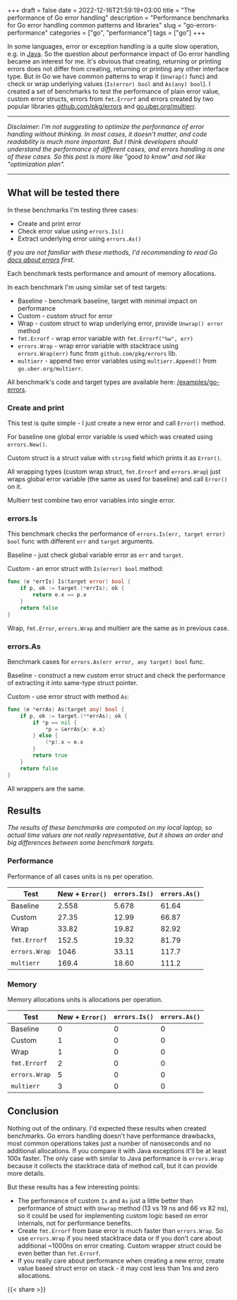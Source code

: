 +++
draft = false
date = 2022-12-16T21:59:19+03:00
title = "The performance of Go error handling"
description = "Performance benchmarks for Go error handling common patterns and libraries"
slug = "go-errors-performance"
categories = ["go", "performance"]
tags = ["go"]
+++

In some languages, error or exception handling is a quite slow operation,
e.g. in [Java](https://stackoverflow.com/a/299315/1723695).
So the question about performance impact of Go error handling became an
interest for me.
It's obvious that creating, returning or printing errors does not differ from
creating, returning or printing any other interface type. But in Go we have
common patterns to wrap it (`Unwrap()` func)
and check or wrap underlying values (`Is(error) bool` and `As(any) bool`).
I created a set of benchmarks to test the performance of plain error value,
custom error structs, errors from `fmt.Errorf` and errors created by two
popular libraries [github.com/pkg/errors](https://github.com/pkg/errors)
and [go.uber.org/multierr](https://github.com/uber-go/multierr).

---

*Disclaimer: I'm not suggesting to optimize the performance of error handling without thinking.
In most cases, it doesn't matter, and code readability is much more important.
But I think developers should understand the performance of different cases, and errors handling
is one of these cases.
So this post is more like "good to know" and not like "optimization plan".*

---

## What will be tested there

In these benchmarks I'm testing three cases:
 - Create and print error
 - Check error value using `errors.Is()`
 - Extract underlying error using `errors.As()`

*If you are not familiar with these methods, I'd recommending to read Go
[docs about errors](https://go.dev/blog/error-handling-and-go) first.*

Each benchmark tests performance and amount of memory allocations.

In each benchmark I'm using similar set of test targets:
 - Baseline - benchmark baseline, target with minimal impact on performance
 - Custom - custom struct for error
 - Wrap - custom struct to wrap underlying error, provide `Unwrap() error` method
 - `fmt.Errorf` - wrap error variable with `fmt.Errorf("%w", err)`
 - `errors.Wrap` - wrap error variable with stacktrace using `errors.Wrap(err)`
 func from `github.com/pkg/errors` lib.
 - `multierr` - append two error variables using `multierr.Append()` from
 `go.uber.org/multierr`.
 
All benchmark's code and target types are available here:
[/examples/go-errors](https://github.com/g4s8/g4s8.wtf/tree/master/examples/go-errors).

### Create and print

This test is quite simple - I just create a new error and call `Error()`
method.

For baseline one global error variable is used which was created using `errors.New()`.

Custom struct is a struct value with `string` field which prints it as `Error()`.

All wrapping types (custom wrap struct, `fmt.Errorf` and `errors.Wrap`) just wraps
global error variable (the same as used for baseline) and call `Error()` on it.

Multierr test combine two error variables into single error.

### errors.Is

This benchmark checks the performance of `errors.Is(err, target error) bool` func
with different `err` and `target` arguments.

Baseline - just check global variable error as `err` and `target`.

Custom - an error struct with `Is(error) bool` method:
```go
func (e *errIs) Is(target error) bool {
	if p, ok := target.(*errIs); ok {
		return e.x == p.x
	}
	return false
}
```

Wrap, `fmt.Error`, `errors.Wrap` and multierr are the same as in previous case.

### errors.As

Benchmark cases for `errors.As(err error, any target) bool` func.

Baseline - construct a new custom error struct and check the performance of
extracting it into same-type struct pointer.

Custom - use error struct with method `As`:
```go
func (e *errAs) As(target any) bool {
	if p, ok := target.(**errAs); ok {
		if *p == nil {
			*p = &errAs{x: e.x}
		} else {
			(*p).x = e.x
		}
		return true
	}
	return false
}
```

All wrappers are the same.

## Results

*The results of these benchmarks are computed on my local laptop, so
actual time values are not really representative, but it shows an order
and big differences between some benchmark targets.*

### Performance

Performance of all cases units is ns per operation.

| Test           | New + `Error()` | `errors.Is()` | `errors.As()` |
|----------------|-----------------|---------------|---------------|
| Baseline       | 2.558           | 5.678         | 61.64         |
| Custom         | 27.35           | 12.99         | 66.87         |
| Wrap           | 33.82           | 19.82         | 82.92         |
| `fmt.Errorf`   | 152.5           | 19.32         | 81.79         |
| `errors.Wrap`  | 1046            | 33.11         | 117.7         |
| `multierr`     | 169.4           | 18.60         | 111.2         |

### Memory

Memory allocations units is allocations per operation.

| Test           | New + `Error()` | `errors.Is()` | `errors.As()` |
|----------------|-----------------|---------------|---------------|
| Baseline       | 0               | 0             | 0             |
| Custom         | 1               | 0             | 0             |
| Wrap           | 1               | 0             | 0             |
| `fmt.Errorf`   | 2               | 0             | 0             |
| `errors.Wrap`  | 5               | 0             | 0             |
| `multierr`     | 3               | 0             | 0             |

## Conclusion

Nothing out of the ordinary.
I'd expected these results when created benchmarks.
Go errors handling doesn't have performance drawbacks, most common operations takes just a number of
nanoseconds and no additional allocations. If you compare it with Java exceptions it'll be at least 100x faster.
The only case with similar to Java performance is `errors.Wrap` because it collects the stacktrace
data of method call, but it can provide more details.

But these results has a few interesting points:
 - The performance of custom `Is` and `As` just a little better than performance of struct with `Unwrap` method
 (13 vs 19 ns and 66 vs 82 ns), so it could be used for implementing custom logic based on error internals,
 not for performance benefits.
 - Create `fmt.Errorf` from base error is much faster than `errors.Wrap`. So use `errors.Wrap` if you need stacktrace data
 or if you don't care about additional ~1000ns on error creating. Custom wrapper struct could be even better than
 `fmt.Errorf`.
 - If you really care about performance when creating a new error, create value based struct error on stack - it may
 cost less than 1ns and zero allocations.

{{< share >}}
